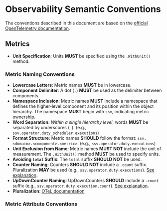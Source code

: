 # Observability Semantic Conventions

The conventions described in this document are based on the [official OpenTelemetry documentation](https://opentelemetry.io/docs/).

## Metrics

- **Unit Specification**: Units **MUST** be specified using the `.WithUnit()` method.

### Metric Naming Conventions

- **Lowercase Letters**: Metric names **MUST** be in lowercase.
- **Component Delimiter**: A dot (`.`) **MUST** be used as the delimiter between components.
- **Namespace Inclusion**: Metric names **MUST** include a namespace that defines the higher-level component and its position within the object hierarchy. The namespace **MUST** begin with `ssv`, indicating metric ownership.
- **Word Separation**: _Within a single hierarchy level_, words **MUST** be separated by underscores (`_`). (e.g., `ssv.operator.duty_scheduler.executions`)
- **Format Structure**: Metric names **SHOULD** follow the format: `ssv.<domain>.<component>.<metric>`. (e.g., `ssv.operator.duty.executions`)
- **Unit Exclusion from Name**: Metric names **MUST NOT** include the unit of measurement. The `.WithUnit()` method **MUST** be used to specify units.
- **Avoiding `total` Suffix**: The `total` suffix **SHOULD NOT** be used.
- **Counter Naming**: Counters **SHOULD NOT** include a `.count` suffix. Pluralization **MAY** be used (e.g., `ssv.operator.duty.executions`). [See explanation](https://github.com/open-telemetry/opentelemetry-specification/issues/3457).
- **UpDownCounter Naming**: UpDownCounters **SHOULD** include a `.count` suffix (e.g., `ssv.operator.duty.execution.count`). [See explanation](https://github.com/open-telemetry/opentelemetry-specification/issues/3457).
- **Pluralization**: [OTeL documentation](https://opentelemetry.io/docs/specs/semconv/general/metrics/#pluralization)

### Metric Attribute Conventions